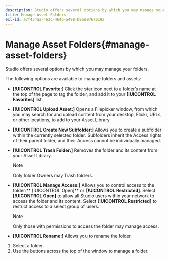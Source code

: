 ```yaml
---
description: Studio offers several options by which you may manage your folders.
title: Manage Asset Folders
exl-id: a7f434aa-463c-4646-a498-b8be9767019a
---
```

# Manage Asset Folders{#manage-asset-folders}

Studio offers several options by which you may manage your folders.

The following options are available to manage folders and assets:

* **[!UICONTROL Favorite:]** Click the star icon next to a folder’s name at the top of the page to tag the folder, and add it to your **[!UICONTROL Favorites]** list.

* **[!UICONTROL Upload Asset:]** Opens a Filepicker window, from which you may search for and upload content from your desktop, Flickr, URLs, or other locations, to add to your Asset Library.
* **[!UICONTROL Create New Subfolder:]** Allows you to create a subfolder within the currently selected folder. Subfolders inherit the Access rights of their parent folder, and their Access cannot be individually managed.
* **[!UICONTROL Trash Folder:]** Removes the folder and its content from your Asset Library.

  >[!NOTE]
  >
  >Only folder Owners may Trash folders.

* **[!UICONTROL Manage Access:]** Allows you to control access to the folder:** [!UICONTROL Open]** or **[!UICONTROL Restricted]**. Select **[!UICONTROL Open]** to allow all Studio users within your network to access the folder and its content. Select **[!UICONTROL Restricted]** to restrict access to a select group of users.

  >[!NOTE]
  >
  >Only those with permissions to access the folder may manage access.

* **[!UICONTROL Rename:]** Allows you to rename the folder.

1. Select a folder.
1. Use the buttons across the top of the window to manage a folder.
